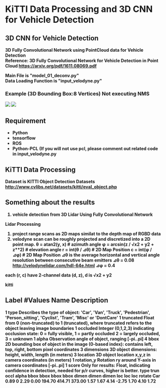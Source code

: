 # KiTTI Data Processing and 3D CNN for Vehicle Detection
## 3D CNN for Vehicle Detection
<b>3D Fully Convolutional Network using PointCloud data for Vehicle Detection<b>  
Reference: <b>3D Fully Convolutional Network for Vehicle Detection in Point Cloud<b> 
<https://arxiv.org/pdf/1611.08069.pdf>  

Main File is "model_01_deconv.py"  
Data Loading Function is "input_velodyne.py"  

### Example (3D Bounding Box:8 Vertices) Not executing NMS
<img src="./image/test_3000.png"/>  
<img src="./image/test_5000.png"/>  

## Requirement
- Python
- tensorflow
- ROS
- Python-PCL (If you will not use pcl, please comment out related code in input_velodyne.py


## KiTTI Data Processing
<b>Dataset is KITTI Object Detection Datasets<b>  
<http://www.cvlibs.net/datasets/kitti/eval_object.php>


## Something about the results
1. vehicle detection from 3D Lidar Using Fully Convolutional Network

Lidar Processing
1. project range scans as 2D maps similat to the depth map of RGBD data
  1. velodyne scan can be roughly projected and discretized into a 2D point map.
  θ = atan2(y, x)                     # azimuth angle
  φ = arcsin(z / √x**2 + y**2 + z**2) # elevation angle
  r = int(θ / ⊿θ)                    # 2D Map Position
  c = int(φ / ⊿φ)                    # 2D Map Position
  ⊿θ is the average horizontal and vertical angle resolution between consecutive beam emitters
  ⊿θ = 0.08 http://velodynelidar.com/hdl-64e.html
  ⊿φ = 0.4

  each (r, c) have 2-channel data (d, z), d is √x**2 + y**2



kitti

Label
#Values    Name      Description
----------------------------------------------------------------------------
   1    type         Describes the type of object: 'Car', 'Van', 'Truck',
                     'Pedestrian', 'Person_sitting', 'Cyclist', 'Tram',
                     'Misc' or 'DontCare'
   1    truncated    Float from 0 (non-truncated) to 1 (truncated), where
                     truncated refers to the object leaving image boundaries
   1    occluded     Integer (0,1,2,3) indicating occlusion state:
                     0 = fully visible, 1 = partly occluded
                     2 = largely occluded, 3 = unknown
   1    alpha        Observation angle of object, ranging [-pi..pi]
   4    bbox         2D bounding box of object in the image (0-based index):
                     contains left, top, right, bottom pixel coordinates
   3    dimensions   3D object dimensions: height, width, length (in meters)
   3    location     3D object location x,y,z in camera coordinates (in meters)
   1    rotation_y   Rotation ry around Y-axis in camera coordinates [-pi..pi]
   1    score        Only for results: Float, indicating confidence in
                     detection, needed for p/r curves, higher is better.
type trun occl alpha bbox  bbox   bbox  bbox  dimen dimen dimen loc   loc loc  rotate
Car 0.89   0   2.29   0.00 194.70 414.71 373.00 1.57 1.67 4.14 -2.75 1.70 4.10 1.72
